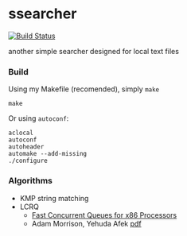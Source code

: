 ssearcher
=========

[![Build Status](https://travis-ci.org/styx-hy/ssearcher.png)](https://travis-ci.org/styx-hy/ssearcher)

another simple searcher designed for local text files

### Build

Using my Makefile (recomended), simply `make`

    make

Or using `autoconf`:

    aclocal
    autoconf
    autoheader
    automake --add-missing
    ./configure

### Algorithms

- KMP string matching
- LCRQ
  - [Fast Concurrent Queues for x86 Processors](http://dl.acm.org/citation.cfm?id=2442527)
  - Adam Morrison, Yehuda Afek [pdf](http://www.cs.tau.ac.il/~adamx/g.php?link=http://www.cs.tau.ac.il/~adamx/ppopp2013-x86queues.pdf)
    
